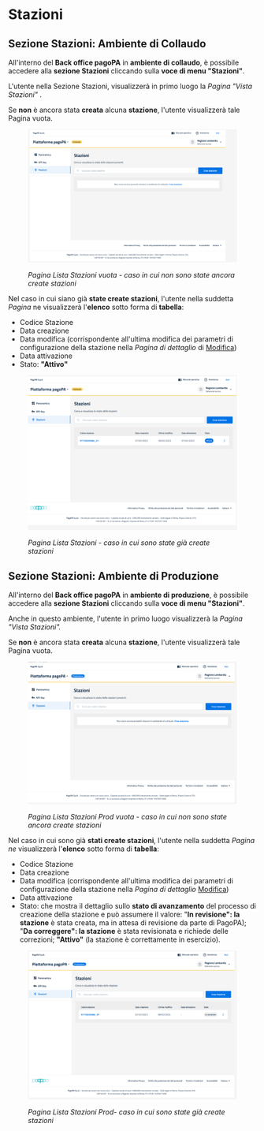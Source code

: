 # Stazioni

## Sezione Stazioni: Ambiente di Collaudo

All'interno del **Back office pagoPA** in **ambiente di collaudo**,  è possibile accedere alla **sezione Stazioni** cliccando sulla **voce di menu "Stazioni"**.

L'utente nella Sezione Stazioni, visualizzerà in primo luogo la _Pagina "Vista Stazioni"_ .

Se **non** è ancora stata **creata** alcuna **stazione**, l'utente visualizzerà tale Pagina vuota.&#x20;

<figure><img src="../../../.gitbook/assets/image (170).png" alt=""><figcaption><p><em>Pagina Lista Stazioni vuota - caso in cui non sono state ancora create stazioni</em></p></figcaption></figure>

Nel caso in cui siano già **state create stazioni**, l'utente nella suddetta _Pagina_ ne visualizzerà l'**elenco** sotto forma di **tabella**:

* Codice Stazione
* Data creazione
* Data modifica (corrispondente all'ultima modifica dei parametri di configurazione della stazione nella _Pagina di dettaglio_ di [Modifica](modifica.md))
* Data attivazione
* Stato: **"Attivo"**&#x20;

<figure><img src="../../../.gitbook/assets/image (169).png" alt=""><figcaption><p><em>Pagina Lista Stazioni - caso in cui sono state già create stazioni</em></p></figcaption></figure>

## Sezione Stazioni: Ambiente di Produzione

All'interno del **Back office pagoPA** in **ambiente di produzione**, è possibile accedere alla **sezione Stazioni** cliccando sulla **voce di menu "Stazioni"**.

Anche in questo ambiente, l'utente in primo luogo visualizzerà la _Pagina "Vista Stazioni"._

Se **non** è ancora stata **creata** alcuna **stazione**, l'utente visualizzerà tale Pagina vuota.&#x20;

<figure><img src="../../../.gitbook/assets/image (171).png" alt=""><figcaption><p><em>Pagina Lista Stazioni Prod vuota - caso in cui non sono state ancora create stazioni</em></p></figcaption></figure>

Nel caso in cui sono già **stati create stazioni**, l'utente nella suddetta _Pagina ne_ visualizzerà l'**elenco** sotto forma di **tabella**:

* Codice Stazione
* Data creazione
* Data modifica (corrispondente all'ultima modifica dei parametri di configurazione della stazione nella _Pagina di dettaglio_ [Modifica](modifica.md))
* Data attivazione
* Stato: che mostra il dettaglio sullo **stato di avanzamento** del processo di creazione della stazione e può assumere il valore: "**In revisione": la stazione** è stata creata, ma in attesa di revisione da parte di PagoPA); "**Da correggere": la stazione** è stata revisionata e richiede delle correzioni; **"Attivo"** (la stazione è correttamente in esercizio).

<figure><img src="../../../.gitbook/assets/image (172).png" alt=""><figcaption><p><em>Pagina Lista Stazioni Prod- caso in cui sono state già create stazioni</em></p></figcaption></figure>

